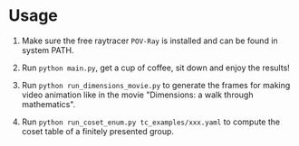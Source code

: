 # Usage

1. Make sure the free raytracer `POV-Ray` is installed and can be found in system PATH.

2. Run `python main.py`, get a cup of coffee, sit down and enjoy the results!

3. Run `python run_dimensions_movie.py` to generate the frames for making video animation like in the movie "Dimensions: a walk through mathematics".

4. Run `python run_coset_enum.py tc_examples/xxx.yaml` to compute the coset table of a finitely presented group.
